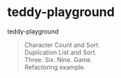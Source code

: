teddy-playground
================

teddy-playground

> Character Count and Sort.<br/>
> Duplication List and Sort.<br/>
> Three. Six. Nine. Game.<br/>
> Refactoring example.<br/>

